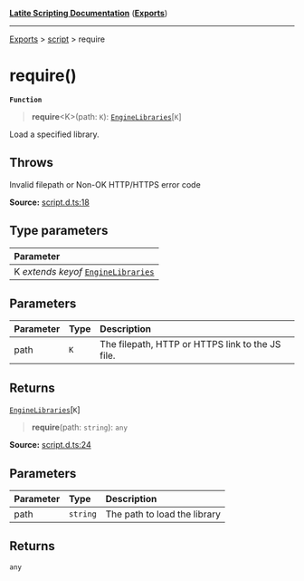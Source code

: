 [**Latite Scripting Documentation**](../../README.md) ([**Exports**](../../exports.md))

---

[Exports](../../exports.md) > [script](../index.md) > require

# require()

**`Function`**

> **require**\<K\>(path: `K`): [`EngineLibraries`](../interfaces/interface.EngineLibraries.md)[`K`]

Load a specified library.

## Throws

Invalid filepath or Non-OK HTTP/HTTPS error code

**Source:** [script.d.ts:18](https://github.com/LatiteScripting/latitescripting.github.io/blob/3779189/definitions/script.d.ts#L18)

## Type parameters

| Parameter                                                                           |
| :---------------------------------------------------------------------------------- |
| K _extends_ _keyof_ [`EngineLibraries`](../interfaces/interface.EngineLibraries.md) |

## Parameters

| Parameter | Type | Description                                      |
| :-------- | :--- | :----------------------------------------------- |
| path      | `K`  | The filepath, HTTP or HTTPS link to the JS file. |

## Returns

[`EngineLibraries`](../interfaces/interface.EngineLibraries.md)[`K`]

> **require**(path: `string`): `any`

**Source:** [script.d.ts:24](https://github.com/LatiteScripting/latitescripting.github.io/blob/3779189/definitions/script.d.ts#L24)

## Parameters

| Parameter | Type     | Description                  |
| :-------- | :------- | :--------------------------- |
| path      | `string` | The path to load the library |

## Returns

`any`
